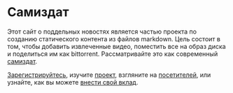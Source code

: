 # Самиздат

Этот сайт о поддельных новостях является частью проекта по созданию статического контента из файлов markdown.
Цель состоит в том, чтобы добавить извлеченные видео, поместить все на образ диска и поделиться им как bittorrent.
Рассматривайте это как современный <a href="https://ru.wikipedia.org/wiki/Самиздат" target="_blank">самиздат</a>.

[Зарегистрируйтесь](account/), изучите [проект](project/), взгляните на [посетителей](https://fakenews.com/matomo/),
или узнайте, как вы можете [внести свой вклад](contribute/).